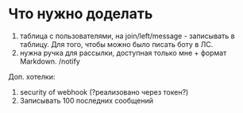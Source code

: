 # Что нужно доделать
1) таблица с пользователями, на join/left/message - записывать в таблицу. Для того, чтобы можно было писать боту в ЛС.
2) нужна ручка для рассылки, доступная только мне + формат Markdown. /notify

Доп. хотелки:
1) security of webhook (?реализовано через токен?)
2) Записывать 100 последних сообщений